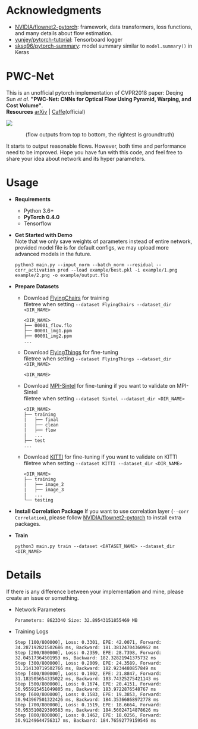 # Acknowledgments
- [NVIDIA/flownet2-pytorch](https://github.com/NVIDIA/flownet2-pytorch): framework, data transformers, loss functions, and many details about flow estimation.
- [yunjey/pytorch-tutorial](https://github.com/yunjey/pytorch-tutorial/tree/master/tutorials/04-utils/tensorboard): Tensorboard logger
- [sksq96/pytorch-summary](https://github.com/sksq96/pytorch-summary): model summary similar to `model.summary()` in Keras

# PWC-Net
This is an unofficial pytorch implementation of CVPR2018 paper: Deqing Sun *et al.* **"PWC-Net: CNNs for Optical Flow Using Pyramid, Warping, and Cost Volume"**.    
**Resources**  [arXiv](https://arxiv.org/abs/1709.02371) | [Caffe](https://github.com/deqings/PWC-Net)(official)

![](https://github.com/nameless-Chatoyant/PWC-Net_pytorch/raw/master/example/flow.png)
<p align="center">(flow outputs from top to bottom, the rightest is groundtruth)</p>

It starts to output reasonable flows. However, both time and performance need to be improved. Hope you have fun with this code, and feel free to share your idea about network and its hyper parameters.


# Usage
- **Requirements**
    - Python 3.6+
    - **PyTorch 0.4.0**
    - Tensorflow


- **Get Started with Demo**    
    Note that we only save weights of parameters instead of entire network, provided model file is for default configs, we may upload more advanced models in the future.
    ```
    python3 main.py --input_norm --batch_norm --residual --corr_activation pred --load example/best.pkl -i example/1.png example/2.png -o example/output.flo
    ```

- **Prepare Datasets**
    - Download [FlyingChairs](https://lmb.informatik.uni-freiburg.de/data/FlyingChairs/FlyingChairs.zip) for training  
        filetree when setting `--dataset FlyingChairs --dataset_dir <DIR_NAME>`
        ```
        <DIR_NAME>
        ├── 00001_flow.flo
        ├── 00001_img1.ppm
        ├── 00001_img2.ppm
        ...
        ```
    - Download [FlyingThings](https://lmb.informatik.uni-freiburg.de/data/SceneFlowDatasets_CVPR16/Release_april16/data/FlyingThings3D/derived_data/flyingthings3d__optical_flow.tar.bz2) for fine-tuning  
        filetree when setting `--dataset FlyingThings --dataset_dir <DIR_NAME>`
        ```
        <DIR_NAME>
        ```
    - Download [MPI-Sintel](http://files.is.tue.mpg.de/sintel/MPI-Sintel-complete.zip) for fine-tuning if you want to validate on MPI-Sintel  
        filetree when setting `--dataset Sintel --dataset_dir <DIR_NAME>`
        ```
        <DIR_NAME>
        ├── training
        |   ├── final
        |   ├── clean
        |   ├── flow
        |   ...
        ├── test
        ...
        ```
    - Download [KITTI](http://www.cvlibs.net/download.php?file=data_scene_flow.zip) for fine-tuning if you want to validate on KITTI  
        filetree when setting `--dataset KITTI --dataset_dir <DIR_NAME>`
        ```
        <DIR_NAME>
        ├── training
        |   ├── image_2
        |   ├── image_3
        |   ...
        └── testing
        ```

- **Install Correlation Package**
    If you want to use correlation layer (`--corr Correlation`), please follow [NVIDIA/flownet2-pytorch](https://github.com/NVIDIA/flownet2-pytorch) to install extra packages.
- **Train**
    ```
    python3 main.py train --dataset <DATASET_NAME> --dataset_dir <DIR_NAME>
    ```


# Details
If there is any difference between your implementation and mine, please create an issue or something.
- Network Parameters
    ```
    Parameters: 8623340 Size: 32.89543151855469 MB
    ```
- Training Logs
    ```
    Step [100/800000], Loss: 0.3301, EPE: 42.0071, Forward: 34.287192821502686 ms, Backward: 181.38124704360962 ms
    Step [200/800000], Loss: 0.2359, EPE: 28.7398, Forward: 32.04517364501953 ms, Backward: 182.32821941375732 ms
    Step [300/800000], Loss: 0.2009, EPE: 24.3589, Forward: 31.214130719502766 ms, Backward: 182.9234480857849 ms
    Step [400/800000], Loss: 0.1802, EPE: 21.8847, Forward: 31.183505654335022 ms, Backward: 183.74325275421143 ms
    Step [500/800000], Loss: 0.1674, EPE: 20.4151, Forward: 30.955915451049805 ms, Backward: 183.9722876548767 ms
    Step [600/800000], Loss: 0.1583, EPE: 19.3853, Forward: 30.943967501322426 ms, Backward: 184.35366868972778 ms
    Step [700/800000], Loss: 0.1519, EPE: 18.6664, Forward: 30.953510829380583 ms, Backward: 184.56024714878626 ms
    Step [800/800000], Loss: 0.1462, EPE: 18.0256, Forward: 30.91249644756317 ms, Backward: 184.76592779159546 ms
    ```

